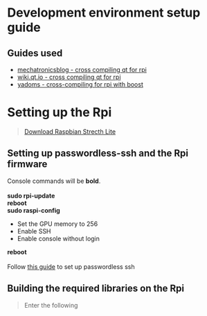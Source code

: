 # Development environment setup guide

## Guides used
* [mechatronicsblog - cross compiling qt for rpi](https://mechatronicsblog.com/cross-compile-and-deploy-qt-5-12-for-raspberry-pi/)
* [wiki.qt.io - cross compiling qt for rpi](https://wiki.qt.io/RaspberryPi2EGLFS)
* [yadoms - cross-compiling for rpi with boost](github.com/Yadoms/yadoms/wiki/Cross-compile-for-raspberry-PI)

# Setting up the Rpi
> [Download Raspbian Strecth Lite](https://www.raspberrypi.org/downloads/raspbian/)

## Setting up passwordless-ssh and the Rpi firmware
Console commands will be **bold**.\
\
**sudo rpi-update**\
**reboot**\
**sudo raspi-config**
* Set the GPU memory to 256
* Enable SSH
* Enable console without login

**reboot**\
\
Follow [this guide](https://www.raspberrypi.org/documentation/remote-access/ssh/passwordless.md) to set up passwordless ssh
## Building the required libraries on the Rpi
> Enter the following

